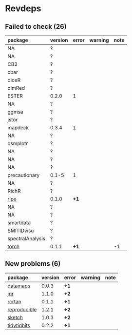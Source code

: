 # Revdeps

## Failed to check (26)

|package                    |version |error  |warning |note |
|:--------------------------|:-------|:------|:-------|:----|
|NA                         |?       |       |        |     |
|NA                         |?       |       |        |     |
|CB2                        |?       |       |        |     |
|cbar                       |?       |       |        |     |
|diceR                      |?       |       |        |     |
|dimRed                     |?       |       |        |     |
|ESTER                      |0.2.0   |1      |        |     |
|NA                         |?       |       |        |     |
|ggmsa                      |?       |       |        |     |
|jstor                      |?       |       |        |     |
|mapdeck                    |0.3.4   |1      |        |     |
|NA                         |?       |       |        |     |
|osmplotr                   |?       |       |        |     |
|NA                         |?       |       |        |     |
|NA                         |?       |       |        |     |
|NA                         |?       |       |        |     |
|precautionary              |0.1-5   |1      |        |     |
|NA                         |?       |       |        |     |
|RichR                      |?       |       |        |     |
|[ripe](failures.md#ripe)   |0.1.0   |__+1__ |        |     |
|NA                         |?       |       |        |     |
|NA                         |?       |       |        |     |
|smartdata                  |?       |       |        |     |
|SMITIDvisu                 |?       |       |        |     |
|spectralAnalysis           |?       |       |        |     |
|[torch](failures.md#torch) |0.1.1   |__+1__ |        |-1   |

## New problems (6)

|package                                  |version |error  |warning |note |
|:----------------------------------------|:-------|:------|:-------|:----|
|[datamaps](problems.md#datamaps)         |0.0.3   |__+1__ |        |     |
|[jqr](problems.md#jqr)                   |1.1.0   |__+2__ |        |     |
|[rcrtan](problems.md#rcrtan)             |0.1.1   |__+1__ |        |     |
|[reproducible](problems.md#reproducible) |1.2.1   |__+2__ |        |     |
|[sketch](problems.md#sketch)             |1.0.3   |__+2__ |        |     |
|[tidytidbits](problems.md#tidytidbits)   |0.2.2   |__+1__ |        |     |

